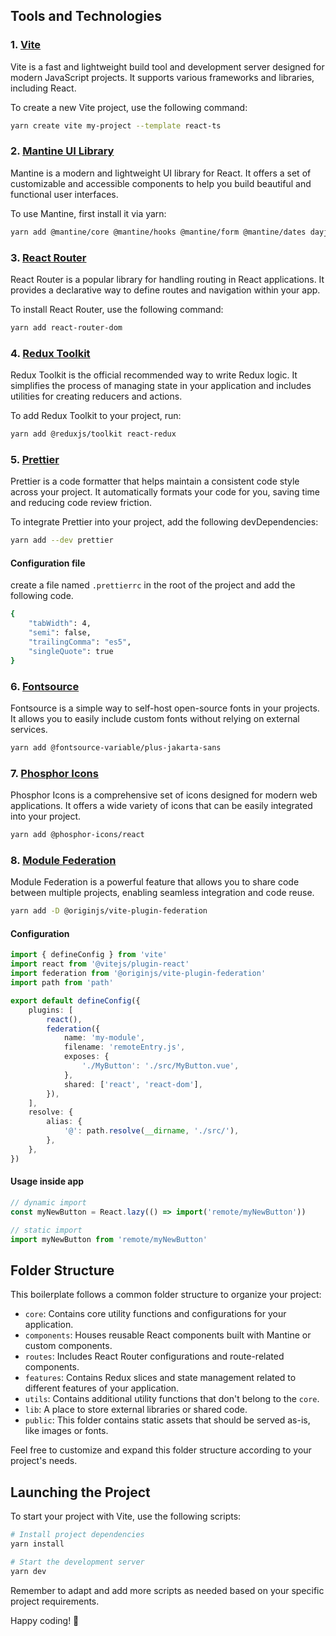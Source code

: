 ## Tools and Technologies

### 1. [Vite](https://vitejs.dev/)

Vite is a fast and lightweight build tool and development server designed for modern JavaScript projects. It supports various frameworks and libraries, including React.

To create a new Vite project, use the following command:

```bash
yarn create vite my-project --template react-ts
```

### 2. [Mantine UI Library](https://mantine.dev/)

Mantine is a modern and lightweight UI library for React. It offers a set of customizable and accessible components to help you build beautiful and functional user interfaces.

To use Mantine, first install it via yarn:

```bash
yarn add @mantine/core @mantine/hooks @mantine/form @mantine/dates dayjs @mantine/notifications @mantine/prism @mantine/tiptap @tabler/icons-react @tiptap/react @tiptap/extension-link @tiptap/starter-kit @mantine/dropzone @mantine/carousel embla-carousel-react @mantine/spotlight @mantine/modals @mantine/nprogress @emotion/react
```

### 3. [React Router](https://reactrouter.com/en/main)

React Router is a popular library for handling routing in React applications. It provides a declarative way to define routes and navigation within your app.

To install React Router, use the following command:

```bash
yarn add react-router-dom
```

### 4. [Redux Toolkit](https://redux-toolkit.js.org/)

Redux Toolkit is the official recommended way to write Redux logic. It simplifies the process of managing state in your application and includes utilities for creating reducers and actions.

To add Redux Toolkit to your project, run:

```bash
yarn add @reduxjs/toolkit react-redux
```

### 5. [Prettier](https://prettier.io/)

Prettier is a code formatter that helps maintain a consistent code style across your project. It automatically formats your code for you, saving time and reducing code review friction.

To integrate Prettier into your project, add the following devDependencies:

```bash
yarn add --dev prettier
```

#### Configuration file

create a file named `.prettierrc` in the root of the project and add the following code.

```bash
{
    "tabWidth": 4,
    "semi": false,
    "trailingComma": "es5",
    "singleQuote": true
}
``````

### 6. [Fontsource](https://fontsource.org/)

Fontsource is a simple way to self-host open-source fonts in your projects. It allows you to easily include custom fonts without relying on external services.

```bash
yarn add @fontsource-variable/plus-jakarta-sans
```

### 7. [Phosphor Icons](https://phosphoricons.com/)

Phosphor Icons is a comprehensive set of icons designed for modern web applications. It offers a wide variety of icons that can be easily integrated into your project.

```bash
yarn add @phosphor-icons/react
```

### 8. [Module Federation](https://github.com/originjs/vite-plugin-federation)

Module Federation is a powerful feature that allows you to share code between multiple projects, enabling seamless integration and code reuse.

```bash
yarn add -D @originjs/vite-plugin-federation
```

#### Configuration

```ts
import { defineConfig } from 'vite'
import react from '@vitejs/plugin-react'
import federation from '@originjs/vite-plugin-federation'
import path from 'path'

export default defineConfig({
    plugins: [
        react(),
        federation({
            name: 'my-module',
            filename: 'remoteEntry.js',
            exposes: {
                './MyButton': './src/MyButton.vue',
            },
            shared: ['react', 'react-dom'],
        }),
    ],
    resolve: {
        alias: {
            '@': path.resolve(__dirname, './src/'),
        },
    },
})
```

#### Usage inside app

```ts
// dynamic import
const myNewButton = React.lazy(() => import('remote/myNewButton'))

// static import
import myNewButton from 'remote/myNewButton'
```

## Folder Structure

This boilerplate follows a common folder structure to organize your project:

- `core`: Contains core utility functions and configurations for your application.
- `components`: Houses reusable React components built with Mantine or custom components.
- `routes`: Includes React Router configurations and route-related components.
- `features`: Contains Redux slices and state management related to different features of your application.
- `utils`: Contains additional utility functions that don't belong to the `core`.
- `lib`: A place to store external libraries or shared code.
- `public`: This folder contains static assets that should be served as-is, like images or fonts.

Feel free to customize and expand this folder structure according to your project's needs.

## Launching the Project

To start your project with Vite, use the following scripts:

```bash
# Install project dependencies
yarn install

# Start the development server
yarn dev
```

Remember to adapt and add more scripts as needed based on your specific project requirements.

Happy coding! 🚀

